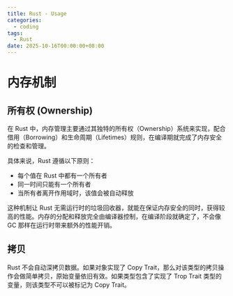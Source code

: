```yaml
---
title: Rust - Usage
categories:
  - coding
tags:
  - Rust
date: 2025-10-16T00:00:00+08:00
---
```

# 内存机制
## 所有权 (Ownership)

在 Rust 中，内存管理主要通过其独特的所有权（Ownership）系统来实现，配合借用（Borrowing）和生命周期（Lifetimes）规则，在编译期就完成了内存安全的检查和管理。

具体来说，Rust 遵循以下原则：
- 每个值在 Rust 中都有一个所有者
- 同一时间只能有一个所有者
- 当所有者离开作用域时，该值会被自动释放

这种机制让 Rust 无需运行时的垃圾回收器，就能在保证内存安全的同时，获得较高的性能。内存的分配和释放完全由编译器控制，在编译阶段就确定了，不会像 GC 那样在运行时带来额外的性能开销。

## 拷贝
Rust 不会自动深拷贝数据。如果对象实现了 Copy Trait，那么对该类型的拷贝操作会做简单拷贝，原始变量依旧有效。如果类型包含了实现了 Trop Trait 类型的变量，则该类型不可以被标记为 Copy Trait。